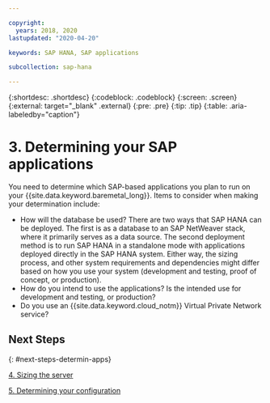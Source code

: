 ```yaml
---

copyright:
  years: 2018, 2020
lastupdated: "2020-04-20"

keywords: SAP HANA, SAP applications

subcollection: sap-hana

---
```


{:shortdesc: .shortdesc}
{:codeblock: .codeblock}
{:screen: .screen}
{:external: target="_blank" .external}
{:pre: .pre}
{:tip: .tip}
{:table: .aria-labeledby="caption"}


# 3. Determining your SAP applications

You need to determine which SAP-based applications you plan to run on your {{site.data.keyword.baremetal_long}}. Items to consider when making your determination include:

 * How will the database be used? There are two ways that SAP HANA can be deployed. The first is as a database to an SAP NetWeaver stack, where it primarily serves as a data source. The second deployment method is to run SAP HANA in a standalone mode with applications deployed directly in the SAP HANA system. Either way, the sizing process, and other system requirements and dependencies might differ based on how you use your system (development and testing, proof of concept, or production).
 * How do you intend to use the applications? Is the intended use for development and testing, or production?
 * Do you use an {{site.data.keyword.cloud_notm}} Virtual Private Network service?

## Next Steps
{: #next-steps-determin-apps}

  [4. Sizing the server](/docs/sap-hana?topic=sap-hana-size_the_server#size_the_server)

  [5. Determining your configuration](/docs/sap-hana?topic=sap-hana-determine_configuration#determine_configuration)
